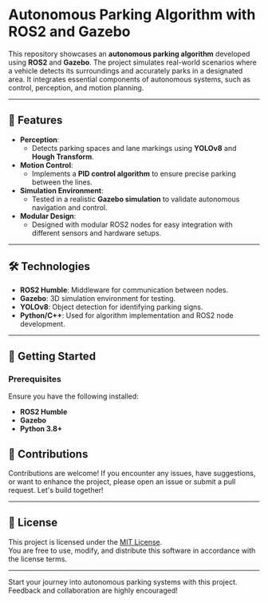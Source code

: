 # Autonomous Parking Algorithm with ROS2 and Gazebo  

This repository showcases an **autonomous parking algorithm** developed using **ROS2** and **Gazebo**. The project simulates real-world scenarios where a vehicle detects its surroundings and accurately parks in a designated area. It integrates essential components of autonomous systems, such as control, perception, and motion planning.  

---

## 🚗 Features  

- **Perception**:  
  - Detects parking spaces and lane markings using **YOLOv8** and **Hough Transform**.  
- **Motion Control**:  
  - Implements a **PID control algorithm** to ensure precise parking between the lines.  
- **Simulation Environment**:  
  - Tested in a realistic **Gazebo simulation** to validate autonomous navigation and control.  
- **Modular Design**:  
  - Designed with modular ROS2 nodes for easy integration with different sensors and hardware setups.  

---

## 🛠️ Technologies  

- **ROS2 Humble**: Middleware for communication between nodes.  
- **Gazebo**: 3D simulation environment for testing.  
- **YOLOv8**: Object detection for identifying parking signs.  
- **Python/C++**: Used for algorithm implementation and ROS2 node development.  

---

## 🚀 Getting Started  

### Prerequisites  
Ensure you have the following installed:  
- **ROS2 Humble**  
- **Gazebo**  
- **Python 3.8+**  


## 🤝 Contributions  

Contributions are welcome! If you encounter any issues, have suggestions, or want to enhance the project, please open an issue or submit a pull request. Let's build together!  

---

## 📄 License  

This project is licensed under the [MIT License](LICENSE).  
You are free to use, modify, and distribute this software in accordance with the license terms.  

---  

Start your journey into autonomous parking systems with this project. Feedback and collaboration are highly encouraged!  

   
